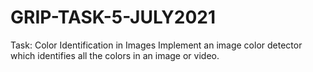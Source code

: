 # GRIP-TASK-5-JULY2021
Task: Color Identification in Images
Implement an image color detector which identifies all the colors in an image or video.
